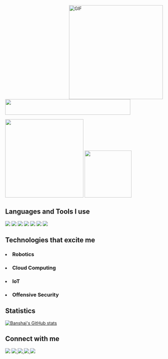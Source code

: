 <!-- <img src="https://media.giphy.com/media/20NLMBm0BkUOwNljwv/giphy.gif" width=400 align="right" >

<img align="left" alt="Banshaj Paudel(Bhairu)" src="https://img.shields.io/badge/Banshaj%20Paudel-(Bhairu)-blueviolet" width=300>

<img src="https://img.shields.io/badge/Learning-Offensive%20Security%20%26-critical" width=400 align="bottom"> -->

<img align="right" alt="GIF" src="https://media.giphy.com/media/20NLMBm0BkUOwNljwv/giphy.gif" width=300 />

<img src="https://img.shields.io/badge/Banshaj%20Paudel-(Bhairu)-blueviolet" width=400 height=50>

<img src="https://img.shields.io/badge/Learning-Offensive%20Security%20%26-critical" width=250> <img src="https://img.shields.io/badge/-Cloud%20Computing-informational" width=150>

<h2>Languages and Tools I use</h2>

![](https://img.shields.io/badge/HTML5-E34F26?style=for-the-badge&logo=html5&logoColor=white)
![](https://img.shields.io/badge/JavaScript-F7DF1E?style=for-the-badge&logo=javascript&logoColor=black)
![](https://img.shields.io/badge/CSS3-1572B6?style=for-the-badge&logo=css3&logoColor=white)
![](https://img.shields.io/badge/MySQL-316192?style=for-the-badge&logo=mysql&logoColor=white)
![](https://img.shields.io/badge/Git-F05032?style=for-the-badge&logo=git&logoColor=white)
![](https://img.shields.io/badge/python-474A8A?style=for-the-badge&logo=python)
![](https://img.shields.io/badge/flask-474A8A?style=for-the-badge&logo=flask)

<h2>Technologies that excite me</h2>
<h3><li>Robotics</li></h3> 
<h3><li>Cloud Computing</li></h3>
<h3><li>IoT</li></h3>
<h3><li>Offensive Security</li></h3>

<h2>Statistics</h2>

[![Banshaj's GitHub stats](https://github-readme-stats.vercel.app/api?username=BhairuTribrid&theme=dark&show_icons=true)](https://github.com/anuraghazra/github-readme-stats)

<h2>Connect with me</h2>
<a href="mailto:banshajpaudel5010@gmail.com"><img src="https://img.shields.io/badge/Gmail-white?style=for-the-badge&logo=gmail&logoColor=red"></a>

<a href="https://bhairutribrid.medium.com/" target="_blank">
<img src="https://img.shields.io/badge/medium-black?style=for-the-badge&logo=medium&logoColor=#white">
</a>

<a href="https://twitter.com/BanshajPaudel">
  <img src="https://img.shields.io/badge/Twitter-1DA1F2?style=for-the-badge&logo=twitter&logoColor=white">
</a> 

<a href="https://www.facebook.com/bhairu.tribrid">
<img src="https://img.shields.io/badge/facebook-white?style=for-the-badge&logo=facebook&logoColor=#3b5998">
</a>

<a href="https://www.instagram.com/banshaj_tribrid/">
<img src="https://img.shields.io/badge/Instagram-purple?style=for-the-badge&logo=instagram&logoColor=#8a3ab9">
</a>
